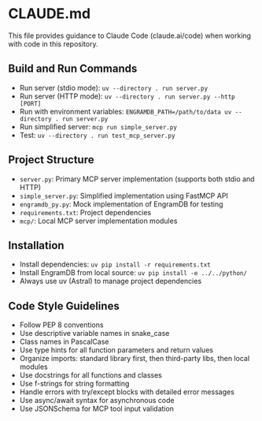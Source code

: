 # CLAUDE.md

This file provides guidance to Claude Code (claude.ai/code) when working with code in this repository.

## Build and Run Commands
- Run server (stdio mode): `uv --directory . run server.py`
- Run server (HTTP mode): `uv --directory . run server.py --http [PORT]`
- Run with environment variables: `ENGRAMDB_PATH=/path/to/data uv --directory . run server.py`
- Run simplified server: `mcp run simple_server.py`
- Test: `uv --directory . run test_mcp_server.py`

## Project Structure
- `server.py`: Primary MCP server implementation (supports both stdio and HTTP)
- `simple_server.py`: Simplified implementation using FastMCP API
- `engramdb_py.py`: Mock implementation of EngramDB for testing
- `requirements.txt`: Project dependencies
- `mcp/`: Local MCP server implementation modules

## Installation
- Install dependencies: `uv pip install -r requirements.txt`
- Install EngramDB from local source: `uv pip install -e ../../python/`
- Always use uv (Astral) to manage project dependencies

## Code Style Guidelines
- Follow PEP 8 conventions
- Use descriptive variable names in snake_case
- Class names in PascalCase
- Use type hints for all function parameters and return values
- Organize imports: standard library first, then third-party libs, then local modules
- Use docstrings for all functions and classes
- Use f-strings for string formatting
- Handle errors with try/except blocks with detailed error messages
- Use async/await syntax for asynchronous code
- Use JSONSchema for MCP tool input validation